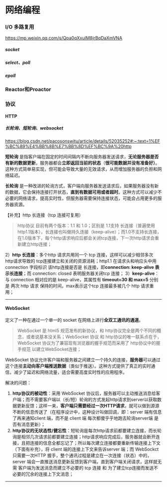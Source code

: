 # 网络编程

### I/O 多路复用

https://mp.weixin.qq.com/s/Qpa0qXxuIM8jrBqDaXmVNA

##### socket

##### select、poll

##### epoll



### Reactor和Proactor



### 协议

#### HTTP

##### 长轮询、短轮询、websocket

https://blog.csdn.net/pacosonswjtu/article/details/52035252#:~:text=1%EF%BC%89%E4%BB%8B%E7%BB%8D%EF%BC%9A%20http

**短轮询** 是指客户端在固定的时间间隔内不断向服务器发送请求，**无论服务器是否有新的数据更新**，服务器都会**立即返回当前的状态**（**很可能数据并没有准备好）**。这种方式简单易实现，但可能会导致大量的无效请求，从而增加服务器的负担和网络延迟。

**长轮询** 是一种改进的轮询方式，客户端向服务器发送请求后，如果服务器没有新的数据，它会保持连接打开状态，**直到有数据可用或者超时**。这种方式可以减少不必要的网络请求，提高实时性，但服务器需要保持连接状态，可能会占用更多的服务器资源。

【补充】http 长连接（tcp 连接可复用）

> http协议 目前有两个版本：1.1 和 1.0；区别是 1.1支持 长连接（普遍使用http1.1版本），长连接也叫做持久连接（keep-alive）；而1.0不支持长连接，在1.0版本下，每个http请求响应后都会关闭tcp连接，下一次http请求会重新建立http连接；

2）**http 长连接**：多个http 请求共用同一个 tcp 连接，这样可以减少相邻多次 http请求导致的 tcp连接建立和关闭的资源消耗；http1.1 在请求头和响应头中用 connection 字段标识 该http连接是否是 长连接，即**connection: keep-alive 表示长连接**；而 connection: closed 表明服务器关闭tcp 连接；
3）**keep-alive**：与 connection 相对应的是 keep-alive，其属性有 **timeout=30 和 max=5** 分别是 两次 http 请求 保持的时间，max表示这个tcp 连接最多被几个 http 请求重用；

---

#### **WebSocket**

定义了一种在通过一个单一的 socket 在网络上进行**全双工通讯的通道**。

>  WebSocket 是 html5 规范发布的新协议，和 http协议完全是两个不同的概念，或者说基本没关系；WebSocket 协议 和 http协议的唯一联系点在于，WebSocket 协议为了兼容现有浏览器的握手规范而采用了 http协议中的握手规范 以建立WebSocket连接；

WebSocket 协议允许客户端和服务器之间建立一个持久的连接，**服务器**可以通过这个连接**主动向客户端推送数据**（类似于推送）。这种方式提供了真正的实时通信，减少了延迟和网络流量，适合需要高度实时性的应用程序。

解决的问题：

1. **http协议的被动性**：采用 WebSocket 协议后，服务器可以主动推送消息给客户端；而不需要客户端以（长/短）轮询的方式发起http请求到server以获取数据更新反馈；这样一来，**客户端只需要经过一次HTTP请求**，就可以做到源源不断的信息传送了（在程序设计中，这种设计叫做回调，即：server 端有信息了再来通知client 端，而不是 client 端 每次都傻乎乎地跑去轮询server端 是否有消息更新）；
2. **http协议的无状态性/健忘性**：短轮询是每次http请求前都要建立连接，而长轮询是相邻几次请求前都要建立连接；http请求响应完成后，服务器就会断开连接，且把连接的信息全都忘记了；所以每次建立连接都要重新传输连接上下文（下面有补充），将 client 端的连接上下文来告诉server 端；而 WebSockct只需要一次HTTP 握手，整个通讯过程是建立在一次连接（状态）中的，server 端会一直推送消息更新反馈到客户端，直到客户端关闭请求，这样就无需 客户端为发送消息而建立不必要的 tcp 连接 和 为了建立tcp连接而发送不必要的冗余的连接上下文消息；

---



